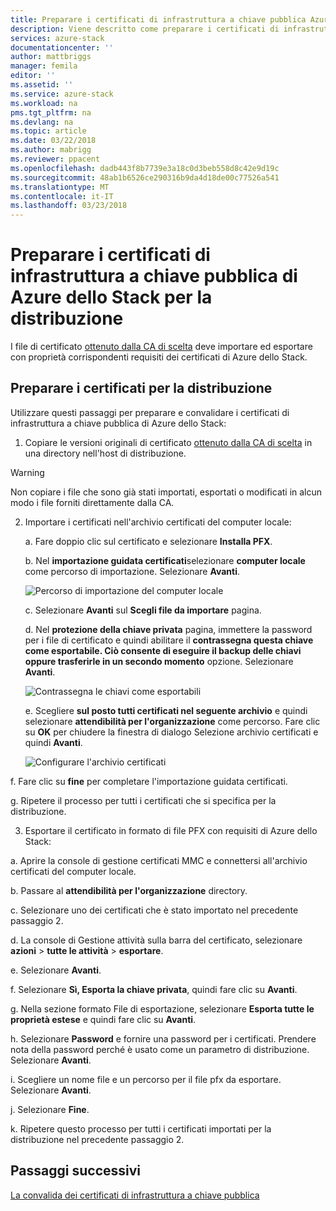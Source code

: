 ```yaml
---
title: Preparare i certificati di infrastruttura a chiave pubblica Azure dello Stack per la distribuzione di sistemi Azure Stack integrato | Documenti Microsoft
description: Viene descritto come preparare i certificati di infrastruttura a chiave pubblica di Azure dello Stack per i sistemi Azure Stack integrato.
services: azure-stack
documentationcenter: ''
author: mattbriggs
manager: femila
editor: ''
ms.assetid: ''
ms.service: azure-stack
ms.workload: na
pms.tgt_pltfrm: na
ms.devlang: na
ms.topic: article
ms.date: 03/22/2018
ms.author: mabrigg
ms.reviewer: ppacent
ms.openlocfilehash: dadb443f8b7739e3a18c0d3beb558d8c42e9d19c
ms.sourcegitcommit: 48ab1b6526ce290316b9da4d18de00c77526a541
ms.translationtype: MT
ms.contentlocale: it-IT
ms.lasthandoff: 03/23/2018
---
```

# <a name="prepare-azure-stack-pki-certificates-for-deployment"></a>Preparare i certificati di infrastruttura a chiave pubblica di Azure dello Stack per la distribuzione
I file di certificato [ottenuto dalla CA di scelta](azure-stack-get-pki-certs.md) deve importare ed esportare con proprietà corrispondenti requisiti dei certificati di Azure dello Stack.


## <a name="prepare-certificates-for-deployment"></a>Preparare i certificati per la distribuzione
Utilizzare questi passaggi per preparare e convalidare i certificati di infrastruttura a chiave pubblica di Azure dello Stack: 

1.  Copiare le versioni originali di certificato [ottenuto dalla CA di scelta](azure-stack-get-pki-certs.md) in una directory nell'host di distribuzione. 
  > [!WARNING]
  > Non copiare i file che sono già stati importati, esportati o modificati in alcun modo i file forniti direttamente dalla CA.

2.  Importare i certificati nell'archivio certificati del computer locale:

    a.  Fare doppio clic sul certificato e selezionare **Installa PFX**.

    b.  Nel **importazione guidata certificati**selezionare **computer locale** come percorso di importazione. Selezionare **Avanti**.

    ![Percorso di importazione del computer locale](.\media\prepare-pki-certs\1.png)

    c.  Selezionare **Avanti** sul **Scegli file da importare** pagina.

    d.  Nel **protezione della chiave privata** pagina, immettere la password per i file di certificato e quindi abilitare il **contrassegna questa chiave come esportabile. Ciò consente di eseguire il backup delle chiavi oppure trasferirle in un secondo momento** opzione. Selezionare **Avanti**.

    ![Contrassegna le chiavi come esportabili](.\media\prepare-pki-certs\2.png)

    e.  Scegliere **sul posto tutti certificati nel seguente archivio** e quindi selezionare **attendibilità per l'organizzazione** come percorso. Fare clic su **OK** per chiudere la finestra di dialogo Selezione archivio certificati e quindi **Avanti**.

    ![Configurare l'archivio certificati](.\media\prepare-pki-certs\3.png)

  f.    Fare clic su **fine** per completare l'importazione guidata certificati.

  g.    Ripetere il processo per tutti i certificati che si specifica per la distribuzione.

3. Esportare il certificato in formato di file PFX con requisiti di Azure dello Stack:

  a.    Aprire la console di gestione certificati MMC e connettersi all'archivio certificati del computer locale.

  b.    Passare al **attendibilità per l'organizzazione** directory.

  c.    Selezionare uno dei certificati che è stato importato nel precedente passaggio 2.

  d.    La console di Gestione attività sulla barra del certificato, selezionare **azioni** > **tutte le attività** > **esportare**.

  e.    Selezionare **Avanti**.

  f.    Selezionare **Sì, Esporta la chiave privata**, quindi fare clic su **Avanti**.

  g.    Nella sezione formato File di esportazione, selezionare **Esporta tutte le proprietà estese** e quindi fare clic su **Avanti**.

  h.    Selezionare **Password** e fornire una password per i certificati. Prendere nota della password perché è usato come un parametro di distribuzione. Selezionare **Avanti**.

  i.    Scegliere un nome file e un percorso per il file pfx da esportare. Selezionare **Avanti**.

  j.    Selezionare **Fine**.

  k.    Ripetere questo processo per tutti i certificati importati per la distribuzione nel precedente passaggio 2.

## <a name="next-steps"></a>Passaggi successivi
[La convalida dei certificati di infrastruttura a chiave pubblica](validate-pki-certs.md)